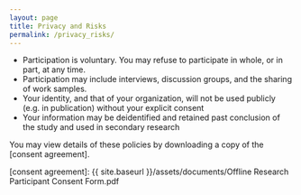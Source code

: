 ```yaml
---
layout: page
title: Privacy and Risks
permalink: /privacy_risks/
---
```


- Participation is voluntary. You may refuse to participate in whole, or in part, at any time.
- Participation may include interviews, discussion groups, and the sharing of work samples.
- Your identity, and that of your organization, will not be used publicly (e.g. in publication) without your explicit consent
- Your information may be deidentified and retained past conclusion of the study and used in secondary research

You may view details of these policies by downloading a copy of the [consent agreement].

[consent agreement]: {{ site.baseurl }}/assets/documents/Offline Research Participant Consent Form.pdf
